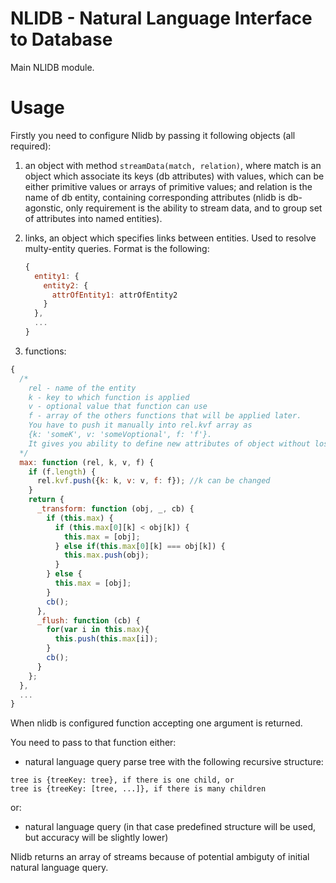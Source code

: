 NLIDB - Natural Language Interface to Database
==============================================

Main NLIDB module.

Usage
=====

Firstly you need to configure Nlidb by passing it following objects (all required):

1. an object with method ```streamData(match, relation)```, where match is an object which associate its keys (db attributes) with values, which can be either primitive values or arrays of primitive values; and relation is the name of db entity, containing corresponding attributes (nlidb is db-agonstic, only requirement is the ability to stream data, and to group set of attributes into named entities).
2. links, an object which specifies links between entities. Used to resolve multy-entity queries. Format is the following:
    
    ```javascript    
    {
      entity1: {
        entity2: {
          attrOfEntity1: attrOfEntity2
        }
      },
      ...
    }
    ```
3. functions:
```javascript
{
  /*
    rel - name of the entity
    k - key to which function is applied
    v - optional value that function can use
    f - array of the others functions that will be applied later.
    You have to push it manually into rel.kvf array as 
    {k: 'someK', v: 'someVoptional', f: 'f'}. 
    It gives you ability to define new attributes of object without losing needed functions. 
  */
  max: function (rel, k, v, f) { 
    if (f.length) {
      rel.kvf.push({k: k, v: v, f: f}); //k can be changed
    }
    return {
      _transform: function (obj, _, cb) {
        if (this.max) {
          if (this.max[0][k] < obj[k]) {
            this.max = [obj];
          } else if(this.max[0][k] === obj[k]) {
            this.max.push(obj);
          }
        } else {
          this.max = [obj];
        }
        cb();   
      },
      _flush: function (cb) {
        for(var i in this.max){
          this.push(this.max[i]);
        }
        cb();
      }
    };
  },
  ...
}
```
When nlidb is configured function accepting one argument is returned.

You need to pass to that function either:

- natural language query parse tree with the following recursive structure:
```
tree is {treeKey: tree}, if there is one child, or
tree is {treeKey: [tree, ...]}, if there is many children
```

or:

- natural language query (in that case predefined structure will be used, but accuracy will be slightly lower)

Nlidb returns an array of streams because of potential ambiguty of initial natural language query.
